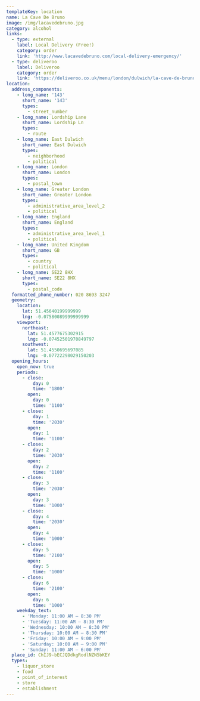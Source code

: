 ```yaml
---
templateKey: location
name: La Cave De Bruno
image: /img/lacavedebruno.jpg
category: alcohol
links:
  - type: external
    label: Local Delivery (Free!)
    category: order
    link: 'http://www.lacavedebruno.com/local-delivery-emergency/'
  - type: deliveroo
    label: Deliveroo
    category: order
    link: 'https://deliveroo.co.uk/menu/london/dulwich/la-cave-de-bruno#'
location:
  address_components:
    - long_name: '143'
      short_name: '143'
      types:
        - street_number
    - long_name: Lordship Lane
      short_name: Lordship Ln
      types:
        - route
    - long_name: East Dulwich
      short_name: East Dulwich
      types:
        - neighborhood
        - political
    - long_name: London
      short_name: London
      types:
        - postal_town
    - long_name: Greater London
      short_name: Greater London
      types:
        - administrative_area_level_2
        - political
    - long_name: England
      short_name: England
      types:
        - administrative_area_level_1
        - political
    - long_name: United Kingdom
      short_name: GB
      types:
        - country
        - political
    - long_name: SE22 8HX
      short_name: SE22 8HX
      types:
        - postal_code
  formatted_phone_number: 020 8693 3247
  geometry:
    location:
      lat: 51.45640199999999
      lng: -0.07580089999999999
    viewport:
      northeast:
        lat: 51.4577675302915
        lng: -0.07452501970849797
      southwest:
        lat: 51.4550695697085
        lng: -0.07722298029150203
  opening_hours:
    open_now: true
    periods:
      - close:
          day: 0
          time: '1800'
        open:
          day: 0
          time: '1100'
      - close:
          day: 1
          time: '2030'
        open:
          day: 1
          time: '1100'
      - close:
          day: 2
          time: '2030'
        open:
          day: 2
          time: '1100'
      - close:
          day: 3
          time: '2030'
        open:
          day: 3
          time: '1000'
      - close:
          day: 4
          time: '2030'
        open:
          day: 4
          time: '1000'
      - close:
          day: 5
          time: '2100'
        open:
          day: 5
          time: '1000'
      - close:
          day: 6
          time: '2100'
        open:
          day: 6
          time: '1000'
    weekday_text:
      - 'Monday: 11:00 AM – 8:30 PM'
      - 'Tuesday: 11:00 AM – 8:30 PM'
      - 'Wednesday: 10:00 AM – 8:30 PM'
      - 'Thursday: 10:00 AM – 8:30 PM'
      - 'Friday: 10:00 AM – 9:00 PM'
      - 'Saturday: 10:00 AM – 9:00 PM'
      - 'Sunday: 11:00 AM – 6:00 PM'
  place_id: ChIJ9-bECJQDdkgRodlNZN5bKEY
  types:
    - liquor_store
    - food
    - point_of_interest
    - store
    - establishment
---
```

